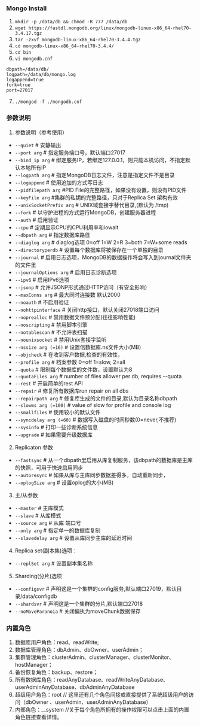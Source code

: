 ### Mongo Install
1. `mkdir -p /data/db && chmod -R 777 /data/db`
2. `wget https://fastdl.mongodb.org/linux/mongodb-linux-x86_64-rhel70-3.4.17.tgz`
3. `tar -zxvf mongodb-linux-x86_64-rhel70-3.4.4.tgz`
4. `cd mongodb-linux-x86_64-rhel70-3.4.4/`
5. `cd bin`
6. `vi mongodb.cnf`
```
dbpath=/data/db/                   
logpath=/data/db/mongo.log
logappend=true
fork=true
port=27017
```
7. `./mongod -f ./mongodb.cnf`

### 参数说明
1. 参数说明（参考使用）
- `--quiet` # 安静输出
- `--port arg` # 指定服务端口号，默认端口27017
- `--bind_ip arg` # 绑定服务IP，若绑定127.0.0.1，则只能本机访问，不指定默认本地所有IP
- `--logpath arg` # 指定MongoDB日志文件，注意是指定文件不是目录
- `--logappend` # 使用追加的方式写日志
- `--pidfilepath arg` #PID File的完整路径，如果没有设置，则没有PID文件
- `--keyFile arg` #集群的私钥的完整路径，只对于Replica Set 架构有效
- `--unixSocketPrefix arg` # UNIX域套接字替代目录,(默认为 /tmp)
- `--fork` # 以守护进程的方式运行MongoDB，创建服务器进程
- `--auth` # 启用验证
- `--cpu` # 定期显示CPU的CPU利用率和iowait
- `--dbpath arg` # 指定数据库路径
- `--diaglog arg` # diaglog选项 0=off 1=W 2=R 3=both 7=W+some reads
- `--directoryperdb` # 设置每个数据库将被保存在一个单独的目录
- `--journal` # 启用日志选项，MongoDB的数据操作将会写入到journal文件夹的文件里
- `--journalOptions arg` # 启用日志诊断选项
- `--ipv6` # 启用IPv6选项
- `--jsonp` # 允许JSONP形式通过HTTP访问（有安全影响）
- `--maxConns arg` # 最大同时连接数 默认2000
- `--noauth` # 不启用验证
- `--nohttpinterface` # 关闭http接口，默认关闭27018端口访问
- `--noprealloc` # 禁用数据文件预分配(往往影响性能)
- `--noscripting` # 禁用脚本引擎
- `--notablescan` # 不允许表扫描
- `--nounixsocket` # 禁用Unix套接字监听
- `--nssize arg (=16)` # 设置信数据库.ns文件大小(MB)
- `--objcheck` # 在收到客户数据,检查的有效性，
- `--profile arg` # 档案参数 0=off 1=slow, 2=all
- `--quota` # 限制每个数据库的文件数，设置默认为8
- `--quotaFiles arg` # number of files allower per db, requires --quota
- `--rest` # 开启简单的rest API
- `--repair` # 修复所有数据库run repair on all dbs
- `--repairpath arg` # 修复库生成的文件的目录,默认为目录名称dbpath
- `--slowms arg (=100)` # value of slow for profile and console log
- `--smallfiles` # 使用较小的默认文件
- `--syncdelay arg (=60)` # 数据写入磁盘的时间秒数(0=never,不推荐)
- `--sysinfo` # 打印一些诊断系统信息
- `--upgrade` # 如果需要升级数据库
2. Replicaton 参数
- `--fastsync` # 从一个dbpath里启用从库复制服务，该dbpath的数据库是主库的快照，可用于快速启用同步
- `--autoresync` # 如果从库与主库同步数据差得多，自动重新同步，
- `--oplogSize arg` # 设置oplog的大小(MB)
3. 主/从参数
- `--master` # 主库模式
- `--slave` # 从库模式
- `--source arg` # 从库 端口号
- `--only arg`  # 指定单一的数据库复制
- `--slavedelay arg` # 设置从库同步主库的延迟时间
4. Replica set(副本集)选项：
- `--replSet arg` # 设置副本集名称
5. Sharding(分片)选项
- `--configsvr` # 声明这是一个集群的config服务,默认端口27019，默认目录/data/configdb
- `--shardsvr` # 声明这是一个集群的分片,默认端口27018
- `--noMoveParanoia` # 关闭偏执为moveChunk数据保存

### 内置角色
1. 数据库用户角色：read、readWrite; 
2. 数据库管理角色：dbAdmin、dbOwner、userAdmin；    
3. 集群管理角色：clusterAdmin、clusterManager、clusterMonitor、hostManager；
4. 备份恢复角色：backup、restore；
5. 所有数据库角色：readAnyDatabase、readWriteAnyDatabase、userAdminAnyDatabase、dbAdminAnyDatabase
6. 超级用户角色：root    // 这里还有几个角色间接或直接提供了系统超级用户的访问（dbOwner 、userAdmin、userAdminAnyDatabase）
7. 内部角色：__system   //关于每个角色所拥有的操作权限可以点击上面的内置角色链接查看详情。
